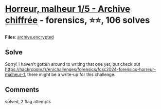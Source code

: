 [Horreur, malheur 1/5 - Archive chiffrée](challenge_files/README.md) - forensics, ⭐⭐, 106 solves
===

**Files**: [archive.encrypted](https://www.narthorn.com/ctf/FCSC-2024/challenge_files/forensics/Horreur%2C%20malheur%201_5%20-%20Archive%20chiffr%C3%A9e/archive.encrypted)

## Solve

Sorry! I haven't gotten around to writing that one yet, but check out https://hackropole.fr/en/challenges/forensics/fcsc2024-forensics-horreur-malheur-1, there might be a write-up for this challenge.

## Comments

solved, 2 flag attempts